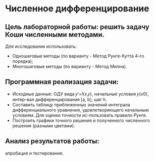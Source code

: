 # Численное дифференцирование
## Цель лабораторной работы: решить задачу Коши численными методами.
Для исследования использовать:
- Одношаговые методы (по варианту - Метод Рунге-Кутта 4-го порядка);
- Многошаговые методы (по варианту - Метод Милна).
## Программная реализация задачи:
- Исходные данные: ОДУ вида 𝑦′=𝑓(𝑥,𝑦), начальные условия 𝑦(𝑥0), интер-вал дифференцирования [a, b], шаг h.
- Составить таблицу приближенных значений интеграла дифференциального уравнения, удовлетворяющего начальным условиям. Для оценки точности ис-пользовать правило Рунге.
- Построить графики точного решения и полученного численного решения (разными цветами).
## Анализ результатов работы: 
апробация и тестирование.